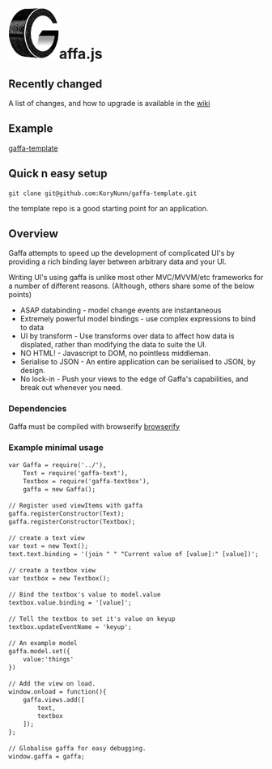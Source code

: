 # ![logo](logosmall.png)affa.js



## Recently changed

A list of changes, and how to upgrade is available in the [wiki](https://github.com/gaffa-tape/gaffa-js/wiki/_pages)

## Example

[gaffa-template](http://korynunn.github.io/gaffa-template/)

## Quick n easy setup

    git clone git@github.com:KoryNunn/gaffa-template.git

the template repo is a good starting point for an application.

## Overview
Gaffa attempts to speed up the development of complicated UI's by providing a rich binding layer between arbitrary data and your UI.

Writing UI's using gaffa is unlike most other MVC/MVVM/etc frameworks for a number of different reasons. (Although, others share some of the below points)

* ASAP databinding - model change events are instantaneous
* Extremely powerful model bindings - use complex expressions to bind to data
* UI by transform  - Use transforms over data to affect how data is displated, rather than modifying the data to suite the UI.
* NO HTML! - Javascript to DOM, no pointless middleman.
* Serialise to JSON - An entire application can be serialised to JSON, by design.
* No lock-in - Push your views to the edge of Gaffa's capabilities, and break out whenever you need.

### Dependencies

Gaffa must be compiled with browserify [browserify](https://github.com/substack/node-browserify)

### Example minimal usage

	var Gaffa = require('../'),
	    Text = require('gaffa-text'),
	    Textbox = require('gaffa-textbox'),
	    gaffa = new Gaffa();

	// Register used viewItems with gaffa
	gaffa.registerConstructor(Text);
	gaffa.registerConstructor(Textbox);

	// create a text view
	var text = new Text();
	text.text.binding = '(join " " "Current value of [value]:" [value])';

	// create a textbox view
	var textbox = new Textbox();

	// Bind the textbox's value to model.value
	textbox.value.binding = '[value]';

	// Tell the textbox to set it's value on keyup
	textbox.updateEventName = 'keyup';

	// An example model
	gaffa.model.set({
	    value:'things'
	})

	// Add the view on load.
	window.onload = function(){
	    gaffa.views.add([
	        text,
	        textbox
	    ]);
	};

	// Globalise gaffa for easy debugging.
	window.gaffa = gaffa;
